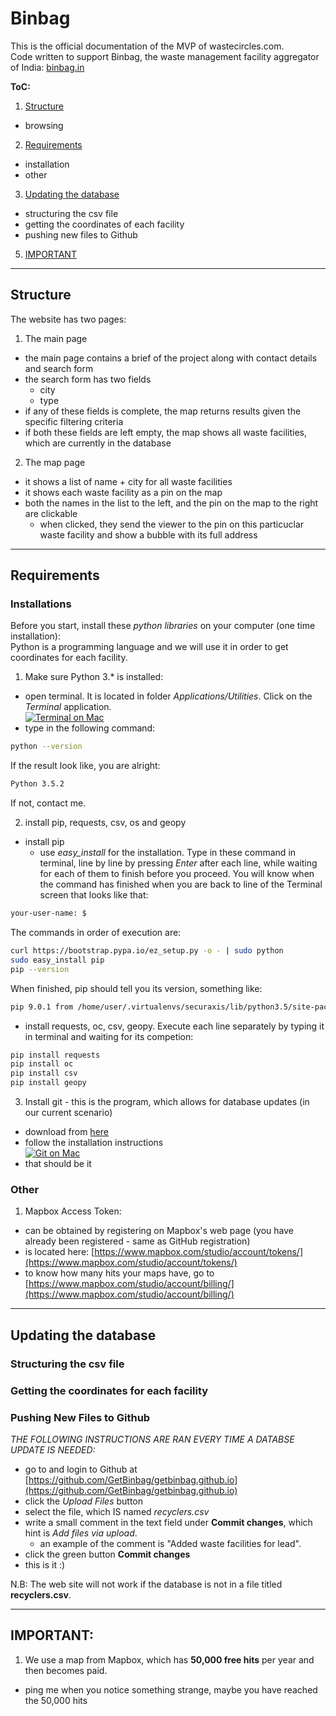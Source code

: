 # Binbag  
  
This is the official documentation of the MVP of wastecircles.com.  
Code written to support Binbag, the waste management facility aggregator of India: [binbag.in](https://www.binbag.in/)  
  
**ToC:**  
  
1. [Structure](#structure)  
 - browsing  
2. [Requirements](#requirements) 
 - installation  
 - other  
3. [Updating the database](#database)  
 - structuring the csv file  
 - getting the coordinates of each facility  
 - pushing new files to Github  
5. [IMPORTANT](#important)  

--- 
  
<a name="structure"></a>
## Structure  
  
The website has two pages:  
  
1. The main page  
 - the main page contains a brief of the project along with contact details and search form  
 - the search form has two fields  
   * city  
   * type  
 - if any of these fields is complete, the map returns results given the specific filtering criteria  
 - if both these fields are left empty, the map shows all waste facilities, which are currently in the database  

2. The map page  
 - it shows a list of name + city for all waste facilities  
 - it shows each waste facility as a pin on the map  
 - both the names in the list to the left, and the pin on the map to the right are clickable  
   * when clicked, they send the viewer to the pin on this particuclar waste facility and show a bubble with its full address  
  
---  

<a name="requirements"></a>
## Requirements  

### Installations  
  
Before you start, install these *python libraries* on your computer (one time installation):  
Python is a programming language and we will use it in order to get coordinates for each facility.
  
1. Make sure Python 3.* is installed:  
 - open terminal. It is located in folder *Applications/Utilities*. Click on the *Terminal* application.  
 [![Terminal on Mac](http://blog.teamtreehouse.com/wp-content/uploads/2012/09/Screen-Shot-2012-09-25-at-12.57.00-PM.png)](http://blog.teamtreehouse.com/wp-content/uploads/2012/09/Screen-Shot-2012-09-25-at-12.57.00-PM.png)  
 - type in the following command:  
 ```bash
 python --version
 ```    
 If the result look like, you are alright:  
 ```bash
 Python 3.5.2
 ```  
 If not, contact me.  
  
2. install pip, requests, csv, os and geopy  
 - install pip  
   * use *easy_install* for the installation. Type in these command in terminal, line by line by pressing *Enter* after each line, while waiting for each of them to finish before you proceed. You will know when the command has finished when you are back to line of the Terminal screen that looks like that:  
  ```bash
  your-user-name: $ 
  ```  

  The commands in order of execution are:    
  ```bash
  curl https://bootstrap.pypa.io/ez_setup.py -o - | sudo python
  sudo easy_install pip
  pip --version
  ```  
    
  When finished, pip should tell you its version, something like:
  ```bash
  pip 9.0.1 from /home/user/.virtualenvs/securaxis/lib/python3.5/site-packages (python 3.5)
  ```  

  - install requests, oc, csv, geopy. Execute each line separately by typing it in terminal and waiting for its competion:  
  ```bash
  pip install requests
  pip install oc
  pip install csv
  pip install geopy
  ```  
  
3. Install git - this is the program, which allows for database updates (in our current scenario)  
 - download from [here](https://git-scm.com/download/mac)  
 -  follow the installation instructions  
 [![Git on Mac](https://git-scm.com/book/en/v2/images/git-osx-installer.png)](https://git-scm.com/book/en/v2/images/git-osx-installer.png)  
 - that should be it  

### Other  
  
1. Mapbox Access Token:  
  - can be obtained by registering on Mapbox's web page (you have already been registered - same as GitHub registration)    
  - is located here: [https://www.mapbox.com/studio/account/tokens/](https://www.mapbox.com/studio/account/tokens/)  
  - to know how many hits your maps have, go to [https://www.mapbox.com/studio/account/billing/](https://www.mapbox.com/studio/account/billing/)  
  
---  

<a name="database"></a> 
## Updating the database   
  
### Structuring the csv file  

### Getting the coordinates for each facility  

### Pushing New Files to Github  

*THE FOLLOWING INSTRUCTIONS ARE RAN EVERY TIME A DATABSE UPDATE IS NEEDED:*  
  * go to and login to Github at [https://github.com/GetBinbag/getbinbag.github.io](https://github.com/GetBinbag/getbinbag.github.io)  
  * click the *Upload Files* button  
  * select the file, which IS named *recyclers.csv*  
  * write a small comment in the text field under **Commit changes**, which hint is *Add files via upload*.
    - an example of the comment is "Added waste facilities for lead".
  * click the green button **Commit changes**  
  * this is it :)  
  
N.B: The web site will not work if the database is not in a file titled **recyclers.csv**.  

--- 

<a name="important"></a> 
## IMPORTANT:  
  
1. We use a map from Mapbox, which has **50,000 free hits** per year and then becomes paid.    
  - ping me when you notice something strange, maybe you have reached the 50,000 hits    
  